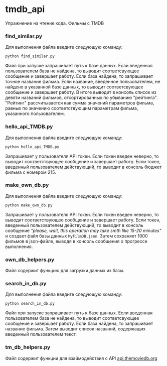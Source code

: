 # tmdb_api
Упражнение на чтение кода. Фильмы с TMDB
### find_similar.py
Для выполнения файла введите следующую команду:

```python find_similar.py```

Файл при запуске запрашивает путь к базе данных. Если введенная пользователем база не найдена, то выводит соответсвующее сообщение и завершает работу.
Если база найдена, то запрашивает точное название фильма. Если название, введенное пользователем, не найдено в указанной базе данных, то выводит соответсвующее
сообщение и завершает работу. В итоге выводит в консоль список из девяти названий фильмов, отсортированных по убыванию "рейтинга". "Рейтинг" рассчитывается как сумма значений параметров фильма, равных по значению соответствующим параметрам фильма, указанного пользователем.
### hello_api_TMDB.py
Для выполнения файла введите следующую команду:

```python hello_api_TMDB.py```

Запрашивает у пользователя API токен. Если токен введен неверно, то выводит соответствующее сообщение и завершает работу. Если токен, введенный пользователем 
действующий, то выводит в консоль бюджет фильма с номером 215.
### make_own_db.py
Для выполнения файла введите следующую команду:

```python make_own_db.py```

Запрашивает у пользователя API токен. Если токен введен неверно, то выводит соответствующее сообщение и завершает работу. Если токен, введенный пользователем 
действующий, то выводит в консоль сообщение *"please, wait, this operation may take smth like 15-20 minutes"* и создает файл базы данных ```MyFilmDB.json```.
Затем сохраняет 1000 фильмов в json-файле, выводя в консоль сообщения о прогрессе выполнения.
### own_db_helpers.py
Файл содержит функцию для загрузки данных из базы.
### search_in_db.py
Для выполнения файла введите следующую команду:

```python search_in_db.py```

Файл при запуске запрашивает путь к базе данных. Если введенная пользователем база не найдена, то выводит соответсвующее сообщение и завершает работу.
Если база найдена, то запрашивает название фильма. Затем выводит список названий, содержащих введенный пользователем текст.
### tm_db_helpers.py
Файл содержит функции для взаймодействия с API [api.themoviedb.org](https://api.themoviedb.org/)

